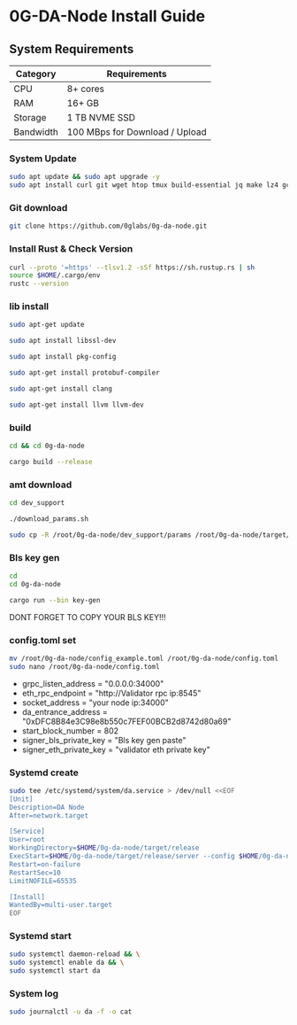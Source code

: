 # 0G-DA-Node Install Guide

## System Requirements
| Category | Requirements |
| ------------ | ------------ |
| CPU | 8+ cores |
| RAM | 16+ GB |
| Storage | 1 TB NVME SSD |
| Bandwidth | 100 MBps for Download / Upload |

### System Update
```bash
sudo apt update && sudo apt upgrade -y
sudo apt install curl git wget htop tmux build-essential jq make lz4 gcc unzip -y
```
### Git download
```bash
git clone https://github.com/0glabs/0g-da-node.git
```
### Install Rust & Check Version
```bash
curl --proto '=https' --tlsv1.2 -sSf https://sh.rustup.rs | sh
source $HOME/.cargo/env
rustc --version
```
### lib install
```bash
sudo apt-get update
```
```bash
sudo apt install libssl-dev
```
```bash
sudo apt install pkg-config
```
```bash
sudo apt-get install protobuf-compiler
```
```bash
sudo apt-get install clang
```
```bash
sudo apt-get install llvm llvm-dev
```

### build
```bash
cd && cd 0g-da-node
```
```bash
cargo build --release
```
### amt download
```bash
cd dev_support
```
```bash
./download_params.sh
```
```bash
sudo cp -R /root/0g-da-node/dev_support/params /root/0g-da-node/target/release
```
### Bls key gen
```bash
cd
cd 0g-da-node
```
```bash
cargo run --bin key-gen
```
<change input>
DONT FORGET TO COPY YOUR BLS KEY!!!
 
### config.toml set
```bash
mv /root/0g-da-node/config_example.toml /root/0g-da-node/config.toml
sudo nano /root/0g-da-node/config.toml
```

- grpc_listen_address = "0.0.0.0:34000" 
- eth_rpc_endpoint = "http://Validator rpc ip:8545" 
- socket_address = "your node ip:34000" 
- da_entrance_address = "0xDFC8B84e3C98e8b550c7FEF00BCB2d8742d80a69" 
- start_block_number = 802 
- signer_bls_private_key = "Bls key gen paste" 
- signer_eth_private_key = "validator eth private key"

### Systemd create
```bash
sudo tee /etc/systemd/system/da.service > /dev/null <<EOF
[Unit]
Description=DA Node
After=network.target

[Service]
User=root
WorkingDirectory=$HOME/0g-da-node/target/release
ExecStart=$HOME/0g-da-node/target/release/server --config $HOME/0g-da-node/config.toml
Restart=on-failure
RestartSec=10
LimitNOFILE=65535

[Install]
WantedBy=multi-user.target
EOF
```
### Systemd start
```bash
sudo systemctl daemon-reload && \
sudo systemctl enable da && \
sudo systemctl start da
```
### System log
```bash
sudo journalctl -u da -f -o cat
```

 
